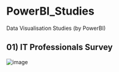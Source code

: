 # PowerBI_Studies
Data Visualisation Studies (by PowerBI)

 ## 01) IT Professionals Survey


  ![image](https://github.com/BedirK/PowerBI_Studies/assets/103532330/576661cf-15a1-40fa-945b-82c043ae5060)


  

